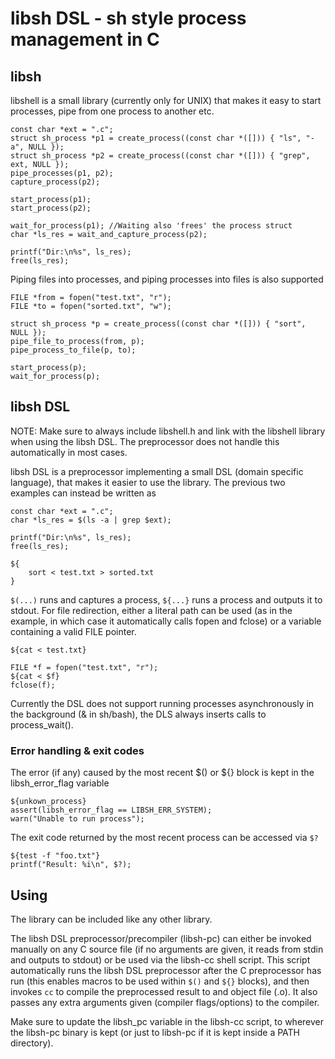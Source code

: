 # libsh DSL - sh style process management in C

## libsh

libshell is a small library (currently only for UNIX) that makes it easy to start processes, pipe from one process to another etc.
```
const char *ext = ".c";
struct sh_process *p1 = create_process((const char *([])) { "ls", "-a", NULL });
struct sh_process *p2 = create_process((const char *([])) { "grep", ext, NULL });
pipe_processes(p1, p2);
capture_process(p2);

start_process(p1);
start_process(p2);

wait_for_process(p1); //Waiting also 'frees' the process struct
char *ls_res = wait_and_capture_process(p2);

printf("Dir:\n%s", ls_res);
free(ls_res);
```
Piping files into processes, and piping processes into files is also supported
```
FILE *from = fopen("test.txt", "r");
FILE *to = fopen("sorted.txt", "w");

struct sh_process *p = create_process((const char *([])) { "sort", NULL });
pipe_file_to_process(from, p);
pipe_process_to_file(p, to);

start_process(p);
wait_for_process(p);
```

## libsh DSL

NOTE: Make sure to always include libshell.h and link with the libshell library when using the libsh DSL. The preprocessor does not handle
this automatically in most cases.

libsh DSL is a preprocessor implementing a small DSL (domain specific language), that makes it easier to use the library.
The previous two examples can instead be written as
```
const char *ext = ".c";
char *ls_res = $(ls -a | grep $ext);

printf("Dir:\n%s", ls_res);
free(ls_res);

${
	sort < test.txt > sorted.txt	
}
```
``$(...)`` runs and captures a process, ``${...}`` runs a process and outputs it to stdout.
For file redirection, either a literal path can be used (as in the example, in which case it automatically calls fopen and fclose)
or a variable containing a valid FILE pointer.
```
${cat < test.txt}

FILE *f = fopen("test.txt", "r");
${cat < $f}
fclose(f);
```

Currently the DSL does not support running processes asynchronously in the background (& in sh/bash), the DLS always inserts calls to process_wait().

### Error handling & exit codes
The error (if any) caused by the most recent $() or ${} block is kept in the libsh_error_flag variable
```
${unkown_process}
assert(libsh_error_flag == LIBSH_ERR_SYSTEM);
warn("Unable to run process");
```

The exit code returned by the most recent process can be accessed via ``$?``
```
${test -f "foo.txt"}
printf("Result: %i\n", $?);
```

## Using
The library can be included like any other library.


The libsh DSL preprocessor/precompiler (libsh-pc) can either be invoked manually on any C source file (if no arguments are given, it reads from stdin and outputs to stdout)
or be used via the libsh-cc shell script. This script automatically runs the libsh DSL preprocessor after the C preprocessor has run
(this enables macros to be used within ``$()`` and ``${}`` blocks), and then invokes ``cc`` to compile the preprocessed result to and object file (.o). It also
passes any extra arguments given (compiler flags/options) to the compiler.

Make sure to update the libsh_pc variable in the libsh-cc script, to wherever the libsh-pc binary is kept (or just to libsh-pc if it is kept inside a PATH
directory).
